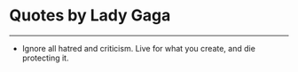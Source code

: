 # Quotes by Lady Gaga

---

- Ignore all hatred and criticism. Live for what you create, and die protecting it.
